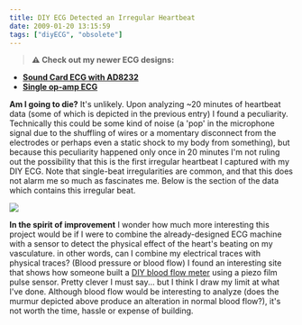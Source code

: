 ```yaml
---
title: DIY ECG Detected an Irregular Heartbeat
date: 2009-01-20 13:15:59
tags: ["diyECG", "obsolete"]
---
```




> **⚠️ Check out my newer ECG designs:** 
* [**Sound Card ECG with AD8232**](https://swharden.com/blog/2019-03-15-sound-card-ecg-with-ad8232/)
* [**Single op-amp ECG**](https://swharden.com/blog/2016-08-08-diy-ecg-with-1-op-amp/)

__Am I going to die?__ It's unlikely. Upon analyzing ~20 minutes of heartbeat data (some of which is depicted in the previous entry) I found a peculiarity. Technically this could be some kind of noise (a 'pop' in the microphone signal due to the shuffling of wires or a momentary disconnect from the electrodes or perhaps even a static shock to my body from something), but because this peculiarity happened only once in 20 minutes I'm not ruling out the possibility that this is the first irregular heartbeat I captured with my DIY ECG. Note that single-beat irregularities are common, and that this does not alarm me so much as fascinates me. Below is the section of the data which contains this irregular beat.

<div class="text-center">

![](https://swharden.com/static/2009/01/20/murm2.png)

</div>

__In the spirit of improvement__ I wonder how much more interesting this project would be if I were to combine the already-designed ECG machine with a sensor to detect the physical effect of the heart's beating on my vasculature. in other words, can I combine my electrical traces with physical traces? (Blood pressure or blood flow) I found an interesting site that shows how someone built a [DIY blood flow meter](http://www.phoenix.tc-ieee.org/004_Piezo_Film_Blood_Flow_Sensor/Phoenix_PiezoPulse.htm) using a piezo film pulse sensor. Pretty clever I must say... but I think I draw my limit at what I've done. Although blood flow would be interesting to analyze (does the murmur depicted above produce an alteration in normal blood flow?), it's not worth the time, hassle or expense of building.